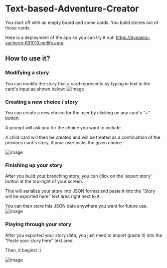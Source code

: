 # Text-based-Adventure-Creator
You start off with an empty board and some cards. You build stories out of those cards.

Here is a deployment of the app so you can try it out: https://dynamic-vacherin-63f013.netlify.app/

## How to use it?

### Modifying a story
You can modify the story that a card represents by typing in text in the card's input as shown below:
![image](https://github.com/cosmin-enache/Text-based-Adventure-Creator/assets/44037571/8aace5a0-7c0f-4dab-aaa2-4c739e279b94)

### Creating a new choice / story
You can create a new choice for the user by clicking on any card's "+" button. 

A prompt will ask you for the choice you want to include.

A child card will then be created and will be treated as a continuation of the previous card's story, if your user picks the given choice

![image](https://github.com/cosmin-enache/Text-based-Adventure-Creator/assets/44037571/264a8618-bdb4-4224-a46a-6a2eb09f5b29)

### Finishing up your story
After you build your branching story, you can click on the 'export story' button at the top-right of your screen.

This will serialize your story into JSON format and paste it into the "Story will be exported here" text area right next to it.

You can then store this JSON data anywhere you want for future use.
![image](https://github.com/cosmin-enache/Text-based-Adventure-Creator/assets/44037571/ccbbbd63-a4b3-4177-b1a8-75a2cbfb20e7)

### Playing through your story
After you exported your story data, you just need to import (paste it) into the "Paste your story here" text area.

Then, it begins! :)

![image](https://github.com/cosmin-enache/Text-based-Adventure-Creator/assets/44037571/87988ffd-3c7f-4bff-8640-17876e17fc47)
